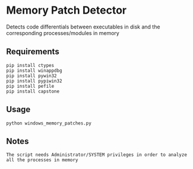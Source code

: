 # Memory Patch Detector
Detects code differentials between executables in disk and the corresponding processes/modules in memory

## Requirements
    pip install ctypes
    pip install winappdbg
    pip install pywin32
    pip install pypiwin32
    pip install pefile
    pip install capstone

## Usage
    python windows_memory_patches.py
    
## Notes
    The script needs Administrator/SYSTEM privileges in order to analyze all the processes in memory
